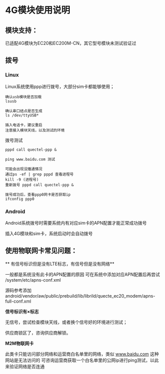 # 4G模块使用说明

## 模块支持：

已适配4G模块为EC20和EC200M-CN，其它型号模块未测试验证过



## 拨号

### Linux

Linux系统使用ppp进行拨号，大部分sim卡都能够使用；

```
确认usb模块是否加载
lsusb

确认串口结点是否生成
ls /dev/ttyUSB*

插入电话卡，建议重启
注意接入模块天线，以及测试的环境
```

拨号测试

```
pppd call quectel-ppp &

ping www.baidu.com 测试

可能会出现没播通情况
通过ps -ef | grep pppd 查看进程号
kill -9 (进程号)
重新拨号 pppd call quectel-ppp &

拨号成功后，查看ppp0网卡是否获取ip
ifconfig ppp0
```



### Android

Android系统拨号时需要系统内有对应sim卡的APN配置才能正常成功拨号

插入4G模块和sim卡，系统启动时会自动拨号





## 使用物联网卡常见问题：

** 有信号标识但是没有LTE标志，有信号但是没有网络**

一般都是系统没有此卡的APN配置的原因
可在系统中添加对应APN配置后再尝试
/system/etc/apns-conf.xml

源码参考添加android/vendor/aw/public/prebuild/lib/librild/quecte_ec20_modem/apns-full-conf.xml


**信号标识有×标志**

无信号，尝试检查模块天线，或者换个信号好的环境进行测试；

供应商锁区了，咨询供应商解锁。

**M2M物联网卡**

此类卡只能访问部分网络和运营商白名单里的网络，类似 www.baidu.com 这种网站是无法访问的
可咨询运营商获取一个白名单里的公网ip进行ping测试，以此来验证网络是否连通











